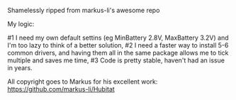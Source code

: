 Shamelessly ripped from markus-li's awesome repo

My logic:

#1 I need my own default settins (eg MinBattery 2.8V, MaxBattery 3.2V) and I'm too lazy to think of a better solution,
#2 I need a faster way to install 5-6 common drivers, and having them all in the same package allows me to tick multiple and saves me time,
#3 Code is pretty stable, haven't had an issue in years.

All copyright goes to Markus for his excellent work: https://github.com/markus-li/Hubitat
